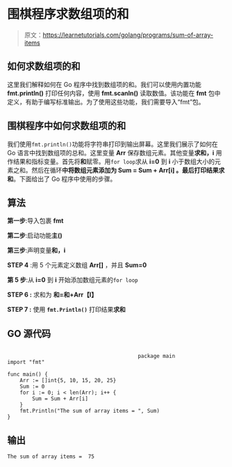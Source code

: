 # 围棋程序求数组项的和

> 原文：<https://learnetutorials.com/golang/programs/sum-of-array-items>

## 如何求数组项的和

这里我们解释如何在 Go 程序中找到数组项的和。我们可以使用内置功能 **fmt.println()** 打印任何内容，使用 **fmt.scanln()** 读取数值。该功能在 **fmt** 包中定义，有助于编写标准输出。为了使用这些功能，我们需要导入“fmt”包。

## 围棋程序中如何求数组项的和

我们使用`fmt.println()`功能将字符串打印到输出屏幕。这里我们展示了如何在 Go 语言中找到数组项的总和。这里变量 **Arr** 保存数组元素。其他变量**求和，i** 用作结果和指标变量。首先将**和**赋零。用`for loop`求从 **i=0** 到 **i** 小于数组大小的元素之和。然后在循环**中将数组元素添加为 **Sum = Sum + Arr[i]** 。**最后打印结果**求和**。下面给出了 Go 程序中使用的步骤。

## 算法

**第一步**:导入包裹 **fmt**

**第二步**:启动功能**主()**

**第三步**:声明变量**和，i**

**STEP 4** :用 5 个元素定义数组 **Arr[]** ，并且 **Sum=0**

**第 5 步**:从 **i=0** 到 **i** 开始添加数组元素的`for loop`

****STEP 6** :** 求和为 ****和=和+Arr【I】****

****STEP 7** :** 使用 **`fmt.Println()`** 打印结果**求和**

## GO 源代码

```

                                          package main
import "fmt"

func main() {
    Arr := []int{5, 10, 15, 20, 25}
    Sum := 0
    for i := 0; i < len(Arr); i++ {
        Sum = Sum + Arr[i]
    }
    fmt.Println("The sum of array items = ", Sum)
}

```

## 输出

```
The sum of array items =  75
```